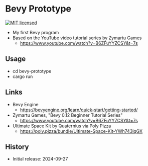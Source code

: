 # Bevy Prototype

[![MIT licensed][mit-badge]][mit-url]

[mit-badge]: https://img.shields.io/badge/license-MIT-blue.svg

[mit-url]: https://github.com/david-wallace-croft/bevy-prototype/blob/main/LICENSE.txt

- My first Bevy program
- Based on the YouTube video tutorial series by Zymartu Games
    - https://www.youtube.com/watch?v=B6ZFuYYZCSY&t=7s

## Usage

- cd bevy-prototype
- cargo run

## Links

- Bevy Engine
  - https://bevyengine.org/learn/quick-start/getting-started/
- Zymartu Games, "Bevy 0.12 Beginner Tutorial Series" 
  - https://www.youtube.com/watch?v=B6ZFuYYZCSY&t=7s
- Ultimate Space Kit by Quaternius via Poly Pizza
  - https://poly.pizza/bundle/Ultimate-Space-Kit-YWh743lqGX

## History

- Initial release: 2024-09-27
